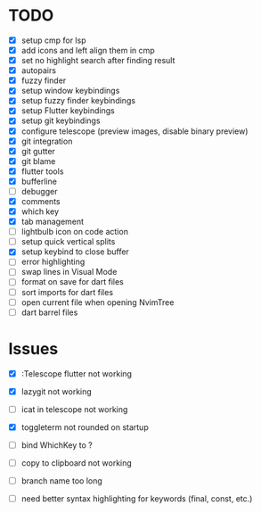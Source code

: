 # TODO

- [X] setup cmp for lsp
- [X] add icons and left align them in cmp 
- [X] set no highlight search after finding result
- [X] autopairs
- [X] fuzzy finder
- [X] setup window keybindings
- [X] setup fuzzy finder keybindings
- [X] setup Flutter keybindings
- [X] setup git keybindings
- [X] configure telescope (preview images, disable binary preview)
- [X] git integration 
- [X] git gutter
- [X] git blame
- [X] flutter tools
- [X] bufferline
- [ ] debugger
- [X] comments
- [X] which key
- [X] tab management
- [ ] lightbulb icon on code action
- [ ] setup quick vertical splits
- [X] setup keybind to close buffer
- [ ] error highlighting
- [ ] swap lines in Visual Mode
- [ ] format on save for dart files
- [ ] sort imports for dart files
- [ ] open current file when opening NvimTree
- [ ] dart barrel files

# Issues

- [X] :Telescope flutter not working
- [X] lazygit not working
- [ ] icat in telescope not working
- [X] toggleterm not rounded on startup
- [ ] bind WhichKey to <Leader>?
- [ ] copy to clipboard not working
- [ ] branch name too long
- [ ] need better syntax highlighting for keywords (final, const, etc.)

